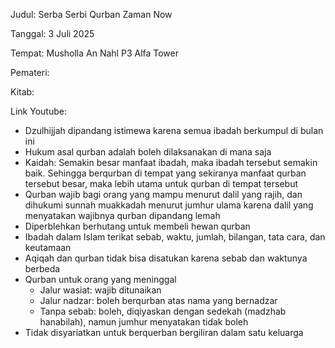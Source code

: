 Judul: Serba Serbi Qurban Zaman Now

Tanggal: 3 Juli 2025

Tempat: Musholla An Nahl P3 Alfa Tower

Pemateri: 

Kitab: 

Link Youtube: []()

- Dzulhijjah dipandang istimewa karena semua ibadah berkumpul di bulan ini
- Hukum asal qurban adalah boleh dilaksanakan di mana saja
- Kaidah: Semakin besar manfaat ibadah, maka ibadah tersebut semakin baik.
Sehingga berqurban di tempat yang sekiranya manfaat qurban tersebut
besar, maka lebih utama untuk qurban di tempat tersebut
- Qurban wajib bagi orang yang mampu menurut dalil yang rajih, dan
dihukumi sunnah muakkadah menurut jumhur ulama karena dalil
yang menyatakan wajibnya qurban dipandang lemah
- Diperblehkan berhutang untuk membeli hewan qurban
- Ibadah dalam Islam terikat sebab, waktu, jumlah, bilangan, tata cara, dan keutamaan
- Aqiqah dan qurban tidak bisa disatukan karena sebab dan waktunya berbeda
- Qurban untuk orang yang meninggal
    - Jalur wasiat: wajib ditunaikan
    - Jalur nadzar: boleh berqurban atas nama yang bernadzar
    - Tanpa sebab: boleh, diqiyaskan dengan sedekah (madzhab hanabilah),
    namun jumhur menyatakan tidak boleh
- Tidak disyariatkan untuk berquerban bergiliran dalam satu keluarga

